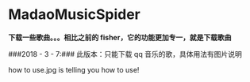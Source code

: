 # MadaoMusicSpider
**下载一些歌曲。。。相比之前的 fisher，它的功能更加专一，就是下载歌曲**

###2018 - 3 - 7:###
此版本：只能下载 qq 音乐的歌，具体用法有图片说明

how to use.jpg is telling you how to use!                                                                                            
